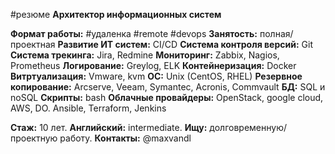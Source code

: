 #резюме **Архитектор информационных систем**

**Формат работы:** #удаленка #remote #devops
**Занятость:** полная/проектная 
__Развитие ИТ систем:__ 
CI/CD 
**Система контроля версий:** Git 
**Система трекинга:** Jira, Redmine 
**Мониторинг:** Zabbix, Nagios, Prometheus 
**Логирование:** Greylog, ELK 
**Контейнеризация:** Docker 
**Витртуализация:** Vmware, kvm 
**OС:** Unix (CentOS, RHEL) 
**Резервное копирование:** Arcserve, Veeam, Symantec, Acronis, Commvault 
**БД:** SQL и noSQL
**Скрипты:** bash
**Облачные провайдеры:** OpenStack, google cloud, AWS, DO.
Ansible, Terraform, Jenkins

**Стаж:** 10 лет.
**Английский:** intermediate.
**Ищу:** долговременную/проектную работу.
**Контакты:** @maxvandl
